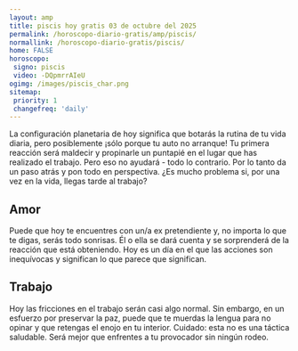 ```yaml
---
layout: amp
title: piscis hoy gratis 03 de octubre del 2025 
permalink: /horoscopo-diario-gratis/amp/piscis/
normallink: /horoscopo-diario-gratis/piscis/
home: FALSE
horoscopo:
 signo: piscis
 video: -DQpmrrAIeU
ogimg: /images/piscis_char.png
sitemap:
 priority: 1
 changefreq: 'daily'
---
```



La configuración planetaria de hoy significa que botarás la rutina de tu vida diaria, pero posiblemente ¡sólo porque tu auto no arranque! Tu primera reacción será maldecir y propinarle un puntapié en el lugar que has realizado el trabajo. Pero eso no ayudará - todo lo contrario. Por lo tanto da un paso atrás y pon todo en perspectiva. ¿Es mucho problema si, por una vez en la vida, llegas tarde al trabajo?

## Amor

Puede que hoy te encuentres con un/a ex pretendiente y, no importa lo que te digas, serás todo sonrisas. Él o ella se dará cuenta y se sorprenderá de la reacción que está obteniendo. Hoy es un día en el que las acciones son inequívocas y significan lo que parece que significan.

## Trabajo

Hoy las fricciones en el trabajo serán casi algo normal. Sin embargo, en un esfuerzo por preservar la paz, puede que te muerdas la lengua para no opinar y que retengas el enojo en tu interior. Cuidado: esta no es una táctica saludable. Será mejor que enfrentes a tu provocador sin ningún rodeo.